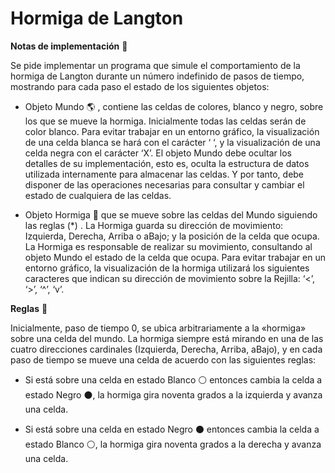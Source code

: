 # Hormiga de Langton

**Notas de implementación** :page_facing_up:

Se pide implementar un programa que simule el comportamiento de la hormiga de Langton
durante un número indefinido de pasos de tiempo, mostrando para cada paso el estado de los
siguientes objetos:

- Objeto Mundo :earth_americas:  , contiene las celdas de colores, blanco y negro, sobre los que se mueve la
hormiga. Inicialmente todas las celdas serán de color blanco. Para evitar trabajar en un
entorno gráfico, la visualización de una celda blanca se hará con el carácter ‘ ‘, y la
visualización de una celda negra con el carácter ‘X’. El objeto Mundo debe ocultar los
detalles de su implementación, esto es, oculta la estructura de datos utilizada internamente
para almacenar las celdas. Y por tanto, debe disponer de las operaciones necesarias para
consultar y cambiar el estado de cualquiera de las celdas.

- Objeto Hormiga :ant: que se mueve sobre las celdas del Mundo siguiendo las reglas
(*)
. La
Hormiga guarda su dirección de movimiento: Izquierda, Derecha, Arriba o aBajo; y la
posición de la celda que ocupa. La Hormiga es responsable de realizar su movimiento,
consultando al objeto Mundo el estado de la celda que ocupa. Para evitar trabajar en un
entorno gráfico, la visualización de la hormiga utilizará los siguientes caracteres que
indican su dirección de movimiento sobre la Rejilla: ‘<’, ‘>’, ‘^’, ‘v’.

**Reglas** :page_facing_up:

Inicialmente, paso de tiempo 0, se ubica arbitrariamente a la «hormiga» sobre una celda del
mundo. La hormiga siempre está mirando en una de las cuatro direcciones cardinales (Izquierda,
Derecha, Arriba, aBajo), y en cada paso de tiempo se mueve una celda de acuerdo con las
siguientes reglas: 

- Si está sobre una celda en estado Blanco :white_circle: entonces cambia la celda a estado Negro :black_circle:, la
hormiga gira noventa grados a la izquierda y avanza una celda.

- Si está sobre una celda en estado Negro :black_circle: entonces cambia la celda a estado Blanco :white_circle:, la
hormiga gira noventa grados a la derecha y avanza una celda.




